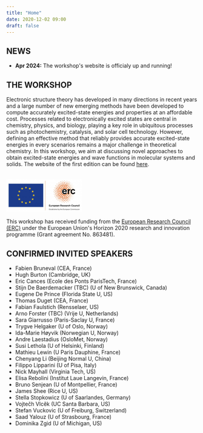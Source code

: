 ```yaml
---
title: "Home"
date: 2020-12-02 09:00
draft: false
---
```


## NEWS

* **Apr 2024:** The workshop's website is officialy up and running!

## THE WORKSHOP

Electronic structure theory has developed in many directions in recent years and a large number of new emerging methods have been developed to compute accurately excited-state energies and properties at an affordable cost.
Processes related to electronically excited states are central in chemistry, physics, and biology, playing a key role in ubiquitous processes such as photochemistry, catalysis, and solar cell technology. However, defining an effective method that reliably provides accurate excited-state energies in every scenarios remains a major challenge in theoretical chemistry. In this workshop, we aim at discussing novel approaches to obtain excited-state energies and wave functions in molecular systems and solids. 
The website of the first edition can be found [here](https://pfloos.github.io/PTEROSOR_midterm_workshop/).
<br><br>

<img src="img/ERC.png" width="200">

This workshop has received funding from the [European Research Council (ERC)](https://erc.europa.eu)
under the European Union's Horizon 2020 research and innovation programme (Grant agreement No. 863481).

## CONFIRMED INVITED SPEAKERS

- Fabien Bruneval (CEA, France)
- Hugh Burton (Cambridge, UK)
- Eric Cances (Ecole des Ponts ParisTech, France)
- Stijn De Baerdemacker (TBC) (U of New Brunswick, Canada)
- Eugene De Prince (Florida State U, US)
- Thomas Duget (CEA, France)
- Fabian Faulstich (Rensselaer, US)
- Arno Forster (TBC) (Vrije U, Netherlands)
- Sara Giarrusso (Paris-Saclay U, France)
- Trygve Helgaker (U of Oslo, Norway)
- Ida-Marie Høyvik (Norwegian U, Norway)
- Andre Laestadius (OsloMet, Norway)
- Susi Lethola (U of Helsinki, Finland)
- Mathieu Lewin (U Paris Dauphine, France)
- Chenyang Li (Beijing Normal U, China)
- Filippo Lipparini (U of Pisa, Italy)
- Nick Mayhall (Virginia Tech, US)
- Elisa Rebolini (Institut Laue Langevin, France)
- Bruno Senjean (U of Montpellier, France)
- James Shee (Rice U, US)
- Stella Stopkowicz (U of Saarlandes, Germany)
- Vojtečh Vlcěk (UC Santa Barbara, US)
- Stefan Vuckovic (U of Freiburg, Switzerland)
- Saad Yalouz (U of Strasbourg, France)
- Dominika Zgid (U of Michigan, US)


